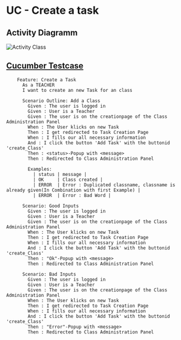 UC - Create a task
=========================

Activity Diagramm
-----------------
![Activity Class](https://github.com/Unk3wn/TaskHub---Documentation/blob/main/UC/UseCases/CreateTask/CreateTask.png)

[Cucumber Testcase](https://github.com/Unk3wn/TaskHub---Codebase/blob/master/CucumberTests/src/test/resource/CreateATask.feature)
----------------
        Feature: Create a Task
          As a TEACHER
          I want to create an new Task for an class

          Scenario Outline: Add a Class
            Given : The user is logged in
            Given : User is a Teacher
            Given : The user is on the creationpage of the Class Administration Panel
            When : The User klicks on new Task
            Then : I get redirected to Task Creation Page
            When : I fills our all necessary information
            And : I click the button 'Add Task' with the buttonid 'create_Class'
            Then : <status>-Popup with <message>
            Then : Redirected to Class Administration Panel

            Examples:
              | status | message |
              | OK     | Class created |
              | ERROR  | Error : Duplicated classname, classname is already given(In Combination with first Example) |
              | ERROR  | Error : Bad Word |

          Scenario: Good Inputs
            Given : The user is logged in
            Given : User is a Teacher
            Given : The user is on the creationpage of the Class Administration Panel
            When : The User klicks on new Task
            Then : I get redirected to Task Creation Page
            When : I fills our all necessary information
            And : I click the button 'Add Task' with the buttonid 'create_Class'
            Then : "Ok"-Popup with <message>
            Then : Redirected to Class Administration Panel

          Scenario: Bad Inputs
            Given : The user is logged in
            Given : User is a Teacher
            Given : The user is on the creationpage of the Class Administration Panel
            When : The User klicks on new Task
            Then : I get redirected to Task Creation Page
            When : I fills our all necessary information
            And : I click the button 'Add Task' with the buttonid 'create_Class'
            Then : "Error"-Popup with <message>
            Then : Redirected to Class Administration Panel
